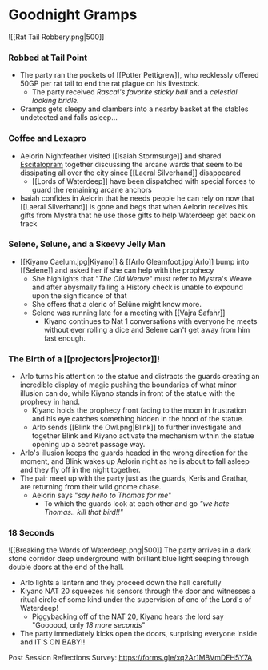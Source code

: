# Goodnight Gramps
![[Rat Tail Robbery.png|500]]
### Robbed at Tail Point
- The party ran the pockets of [[Potter Pettigrew]], who recklessly offered 50GP per rat tail to end the rat plague on his livestock.
	- The party received *Rascal's favorite sticky ball* and a *celestial looking bridle.* 
- Gramps gets sleepy and clambers into a nearby basket at the stables undetected and falls asleep... 
### Coffee and Lexapro
- Aelorin Nightfeather visited [[Isaiah Stormsurge]] and shared [Escitalopram](https://www.google.com/search?q=escitalopram&rlz=1C1CHBF_enUS995US995&oq=escitalopram&gs_lcrp=EgZjaHJvbWUyBggAEEUYOTIHCAEQABiABDINCAIQABiDARixAxiABDINCAMQABiDARixAxiABDIKCAQQABixAxiABDIHCAUQABiABDIHCAYQABiABDIHCAcQABiABDIHCAgQABiABDIKCAkQABixAxiABNIBCDM3NDRqMGo3qAIAsAIA&sourceid=chrome&ie=UTF-8) together discussing the arcane wards that seem to be dissipating all over the city since [[Laeral Silverhand]] disappeared
	- [[Lords of Waterdeep]] have been dispatched with special forces to guard the remaining arcane anchors
- Isaiah confides in Aelorin that he needs people he can rely on now that [[Laeral Silverhand]] is gone and begs that when Aelorin receives his gifts from Mystra that he use those gifts to help Waterdeep get back on track
### Selene, Selune, and a Skeevy Jelly Man
- [[Kiyano Caelum.jpg|Kiyano]] & [[Arlo Gleamfoot.jpg|Arlo]] bump into [[Selene]] and asked her if she can help with the prophecy
	- She highlights that "*The Old Weave*" must refer to Mystra's Weave and after abysmally failing a History check is unable to expound upon the significance of that 
	- She offers that a cleric of Selûne might know more. 
	- Selene was running late for a meeting with [[Vajra Safahr]]
		- Kiyano continues to Nat 1 conversations with everyone he meets without ever rolling a dice and Selene can't get away from him fast enough.
### The Birth of a [[projectors|Projector]]!
- Arlo turns his attention to the statue and distracts the guards creating an incredible display of magic pushing the boundaries of what minor illusion can do, while Kiyano stands in front of the statue with the prophecy in hand. 
	- Kiyano holds the prophecy front facing to the moon in frustration and his eye catches something hidden in the hood of the statue.
	- Arlo sends [[Blink the Owl.png|Blink]] to further investigate and together Blink and Kiyano activate the mechanism within the statue opening up a secret passage way.
- Arlo's illusion keeps the guards headed in the wrong direction for the moment, and Blink wakes up Aelorin right as he is about to fall asleep and they fly off in the night together.
- The pair meet up with the party just as the guards, Keris and Grathar, are returning from their wild gnome chase.
	- Aelorin says "*say hello to Thomas for me*"
		- To which the guards look at each other and go *"we hate Thomas.. kill that bird!!"*

### 18 Seconds
![[Breaking the Wards of Waterdeep.png|500]]
The party arrives in a dark stone corridor deep underground with brilliant blue light seeping through double doors at the end of the hall.
- Arlo lights a lantern and they proceed down the hall carefully
- Kiyano NAT 20 squeezes his sensors through the door and witnesses a ritual circle of some kind under the supervision of one of the Lord's of Waterdeep!
	- Piggybacking off of the NAT 20, Kiyano hears the lord say "Goooood, only *18 more seconds*"
- The party immediately kicks open the doors, surprising everyone inside and IT'S ON BABY!!

Post Session Reflections Survey: https://forms.gle/xq2Ar1MBVmDFH5Y7A